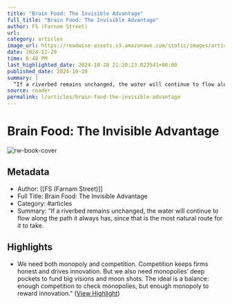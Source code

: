 ```yaml
---
title: "Brain Food: The Invisible Advantage"
full_title: "Brain Food: The Invisible Advantage"
author: FS (Farnam Street)
url: 
category: articles
image_url: https://readwise-assets.s3.amazonaws.com/static/images/article3.5c705a01b476.png
date: 2024-12-29
time: 6:40 PM
last_highlighted_date: 2024-10-20 21:20:23.023541+00:00
published_date: 2024-10-20
summary: |
  “If a riverbed remains unchanged, the water will continue to flow along the path it always has, since that is the most natural route for it to take.
source: reader
permalink: l/articles/brain-food-the-invisible-advantage
---
```

# Brain Food: The Invisible Advantage

![rw-book-cover](https://readwise-assets.s3.amazonaws.com/static/images/article3.5c705a01b476.png)

## Metadata
- Author: [[FS (Farnam Street)]]
- Full Title: Brain Food: The Invisible Advantage
- Category: #articles
- Summary: “If a riverbed remains unchanged, the water will continue to flow along the path it always has, since that is the most natural route for it to take.

## Highlights
- We need both monopoly and competition. Competition keeps firms honest and drives innovation. But we also need monopolies’ deep pockets to fund big visions and moon shots. The ideal is a balance: enough competition to check monopolies, but enough monopoly to reward innovation.” ([View Highlight](https://read.readwise.io/read/01janwtqt5qcetzgymvr49p1r3))


